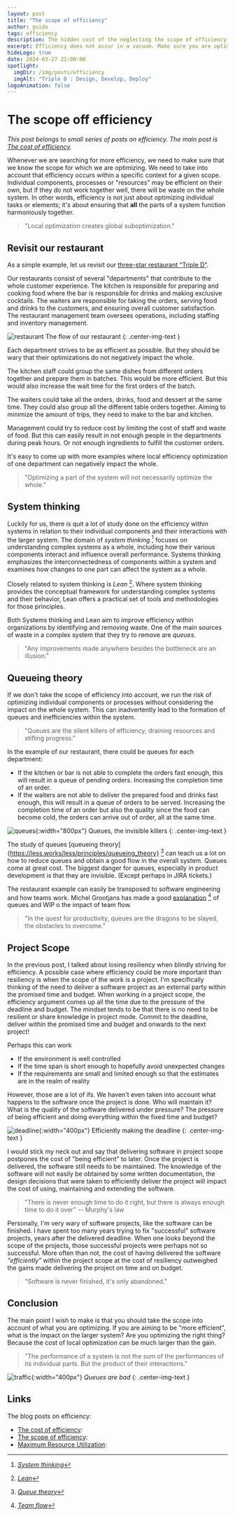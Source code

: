 ```yaml
---
layout: post
title: "The scope of efficiency"
author: guido
tags: efficiency
description: The hidden cost of the neglecting the scope of efficiency in software development
excerpt: Efficiency does not occur in a vacuum. Make sure you are optimizing for the right scope.
hideLogo: true
date: 2024-03-27 22:00:00
spotlight:
  imgDir: /img/posts/efficiency
  imgAlt: "Triple D : Design, Develop, Deploy"
logoAnimation: false
---
```


# The scope off efficiency

*This post belongs to small series of posts on efficiency. The main post is [The cost of efficiency](/27/03/2024/cost-of-efficiency/).*

Whenever we are searching for more efficiency, we need to make sure that we know the scope for which we are optimizing. We need to take into account that efficiency occurs within a specific context for a given scope. Individual components, processes or "resources" may be efficient on their own, but if they do not work together well, there will be waste on the whole system. In other words, efficiency is not just about optimizing individual tasks or elements; it's about ensuring that **all** the parts of a system function harmoniously together.

> "Local optimization creates global suboptimization."

## Revisit our restaurant

As a simple example, let us revisit our [three-star restaurant “Triple D”](/09/04/2019/event-storming-a-restaurant/).

Our restaurants consist of several "departments" that contribute to the whole customer experience. The kitchen is responsible for preparing and cooking food where the bar is responsible for drinks and making exclusive cocktails. The waiters are responsible for taking the orders, serving food and drinks to the customers, and ensuring overall customer satisfaction. The restaurant management team oversees operations, including staffing and inventory management.

![restaurant](/img/posts/efficiency/restaurant-flow.jpg)
The flow of our restaurant
{: .center-img-text }

Each department strives to be as efficient as possible. But they should be wary that their optimizations do not negatively impact the whole.

The kitchen staff could group the same dishes from different orders together and prepare them in batches. This would be more efficient. But this would also increase the wait time for the first orders of the batch.

The waiters could take all the orders, drinks, food and dessert at the same time. They could also group all the different table orders together. Aiming to minimize the amount of trips, they need to make to the bar and kitchen.

Management could try to reduce cost by limiting the cost of staff and waste of food. But this can easily result in not enough people in the departments during peak hours. Or not enough ingredients to fulfill the customer orders.

It's easy to come up with more examples where local efficiency optimization of one department can negatively impact the whole.

> "Optimizing a part of the system will not necessarily optimize the whole."

## System thinking

Luckily for us, there is quit a lot of study done on the efficiency within systems in relation to their individual components and their interactions with the larger system. The domain of *system thinking* [^system] focuses on understanding complex systems as a whole, including how their various components interact and influence overall performance.  Systems thinking emphasizes the interconnectedness of components within a system and examines how changes to one part can affect the system as a whole.

Closely related to system thinking is *Lean* [^Lean]. Where system thinking provides the conceptual framework for understanding complex systems and their behavior, Lean offers a practical set of tools and methodologies for those principles.

Both Systems thinking and Lean aim to improve efficiency within organizations by identifying and removing waste. One of the main sources of waste in a complex system that they try to remove are *queues*. 

> "Any improvements made anywhere besides the bottleneck are an illusion."

## Queueing theory 

If we don't take the scope of efficiency into account, we run the risk of optimizing individual components or processes without considering the impact on the whole system. This can inadvertently lead to the formation of queues and inefficiencies within the system. 

> "Queues are the silent killers of efficiency, draining resources and stifling progress."

In the example of our restaurant, there could be queues for each department:

+ If the kitchen or bar is not able to complete the orders fast enough, this will result in a queue of pending orders. Increasing the completion time of an order.
+ If the waiters are not able to deliver the prepared food and drinks fast enough, this will result in a queue of orders to be served. Increasing the completion time of an order but also the quality since the food can become cold, the orders can arrive out of order, all at the same time.

![queues](/img/posts/efficiency/queues.jpg){:width="800px"}
Queues, the invisible killers
{: .center-img-text }

The study of queues [queueing theory]{https://less.works/less/principles/queueing_theory} [^queue] can teach us a lot on how to reduce queues and obtain a good flow in the overall system. Queues come at great cost. The biggest danger for queues, especially in product development is that they are invisible. (Except perhaps in JIRA tickets.) 

The restaurant example can easily be transposed to software engineering and how teams work. Michel Grootjans has made a good [explanation](https://youtu.be/bhpQKA9XYcE) [^team-flow] of queues and WIP o the impact of team flow.

> "In the quest for productivity, queues are the dragons to be slayed, the obstacles to overcome."

## Project Scope

In the previous post, I talked about losing resiliency when blindly striving for efficiency. A possible case where efficiency could be more important than resiliency is when the scope of the work is a project. I'm specifically thinking of the need to deliver a software project as an external party within the promised time and budget. When working in a project scope, the efficiency argument comes up all the time due to the pressure of the deadline and budget. The mindset tends to be that there is no need to be resilient or share knowledge in project mode. Commit to the deadline, deliver within the promised time and budget and onwards to the next project!

Perhaps this can work 
+ If the environment is well controlled
+ If the time span is short enough to hopefully avoid unexpected changes
+ If the requirements are small and limited enough so that the estimates are in the realm of reality

However, those are a lot of ifs. We haven't even taken into account what happens to the software once the project is done. Who will maintain it? What is the quality of the software delivered under pressure? The pressure of being efficient and doing everything within the fixed time and budget?

![deadline](/img/posts/efficiency/program-night.jpg){:width="400px"}
Efficiently making the deadline
{: .center-img-text }

I would stick my neck out and say that delivering software in project scope postpones the cost of "being efficient" to later. Once the project is delivered, the software still needs to be maintained. The knowledge of the software will not easily be obtained by some written documentation, the design decisions that were taken to efficiently deliver the project will impact the cost of using, maintaining and extending the software. 

> "There is never enough time to do it right, but there is always enough time to do it over" -- Murphy's law

Personally, I'm very wary of software projects, like the software can be finished. I have spent too many years trying to fix "successful" software projects, years after the delivered deadline. When one looks beyond the scope of the projects, those successful projects were perhaps not so successful. More often than not, the cost of having delivered the software *"efficiently"* within the project scope at the cost of resiliency outweighed the gains made delivering the project on time and on budget.

> "Software is never finished, it's only abandoned."

## Conclusion

The main point I wish to make is that you should take the scope into account of what you are optimizing. If you are aiming to be "more efficient", what is the impact on the larger system? Are you optimizing the right thing?  Because the cost of local optimization can be much larger than the gain. 

> "The performance of a system is not the sum of the performances of its individual parts. But the product of their interactions."

![traffic](/img/posts/efficiency/trafic.jpg){:width="400px"}
*Queues are bad*
{: .center-img-text }

## Links

The blog posts on efficiency:
+ [The cost of efficiency](/27/03/2024/cost-of-efficiency/):
+ [The scope of efficiency](/27/03/2024/scope-of-efficiency/):
+ [Maximum Resource Utilization](/27/03/2024/maximizing-resource-efficiency/):

[^system]: _[System thinking](https://thesystemsthinker.com/systems-thinking-what-why-when-where-and-how/)_
[^lean]: _[Lean](https://www.lean.org/explore-lean/what-is-lean/)_
[^queue]: _[Queue theory](https://less.works/less/principles/queueing_theory)_
[^team-flow]: _[Team flow](https://youtu.be/bhpQKA9XYcE)_



